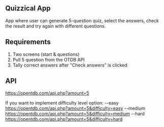 ## Quizzical App ##

App where user can generate 5-question quiz, select the answers, check the result and try again with different questions.

## Requirements ##

1. Two screens (start & questions)
2. Pull 5 question from the OTDB API 
3. Tally correct answers after "Check answers" is clicked

## API ##

https://opentdb.com/api.php?amount=5

If you want to implement difficulty level option:
--easy https://opentdb.com/api.php?amount=5&difficulty=easy
--medium https://opentdb.com/api.php?amount=5&difficulty=medium
--hard https://opentdb.com/api.php?amount=5&difficulty=hard